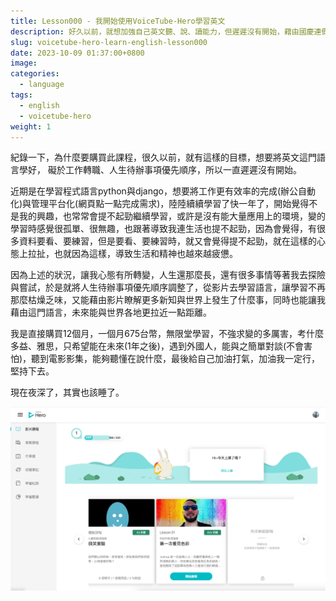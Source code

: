 ```yaml
---
title: Lesson000 - 我開始使用VoiceTube-Hero學習英文
description: 好久以前，就想加強自己英文聽、說、讀能力，但遲遲沒有開始，藉由國慶連假，購買了VoiceTube-Hero 12個月，無限堂課程，希望有朝一日，語言不將會再是我對世界認識與探索的絆腳石。
slug: voicetube-hero-learn-english-lesson000
date: 2023-10-09 01:37:00+0800
image: 
categories:
  - language
tags:
  - english
  - voicetube-hero
weight: 1
---
```


紀錄一下，為什麼要購買此課程，很久以前，就有這樣的目標，想要將英文這門語言學好，
礙於工作轉職、人生待辦事項優先順序，所以一直遲遲沒有開始。

近期是在學習程式語言python與django，想要將工作更有效率的完成(辦公自動化)與管理平台化(網頁點一點完成需求)，陸陸續續學習了快一年了，開始覺得不是我的興趣，也常常會提不起勁繼續學習，或許是沒有能大量應用上的環境，變的學習時感覺很孤單、很無趣，也跟著導致我連生活也提不起勁，因為會覺得，有很多資料要看、要練習，但是要看、要練習時，就又會覺得提不起勁，就在這樣的心態上拉扯，也就因為這樣，導致生活和精神也越來越疲憊。

因為上述的狀況，讓我心態有所轉變，人生還那麼長，還有很多事情等著我去探險與嘗試，於是就將人生待辦事項優先順序調整了，從影片去學習語言，讓學習不再那麼枯燥乏味，又能藉由影片瞭解更多新知與世界上發生了什麼事，同時也能讓我藉由這門語言，未來能與世界各地更拉近一點距離。

我是直接購買12個月，一個月675台幣，無限堂學習，不強求變的多厲害，考什麼多益、雅思，只希望能在未來(1年之後)，遇到外國人，能與之簡單對談(不會害怕)，聽到電影影集，能夠聽懂在說什麼，最後給自己加油打氣，加油我一定行，堅持下去。

現在夜深了，其實也該睡了。

![](media/Pasted-image-20231009013654.png)
